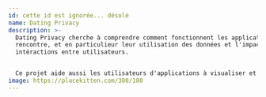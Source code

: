 ```yaml
---
id: cette id est ignorée... désolé
name: Dating Privacy
description: >-
  Dating Privacy cherche à comprendre comment fonctionnent les applications de
  rencontre, et en particulieur leur utilisation des données et l'impact sur les
  intéractions entre utilisateurs. 


  Ce projet aide aussi les utilisateurs d'applications à visualiser et comprendre l'écosystème des données d'app et leur exploitation. 
image: https://placekitten.com/300/180
---
```

